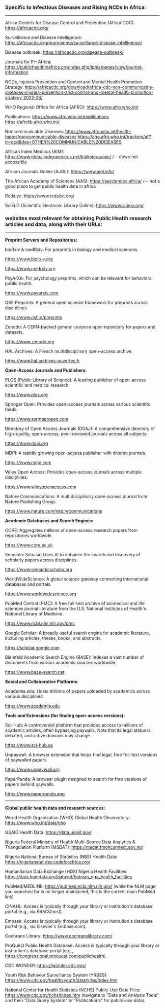 ### Specific to Infectious Diseases and Rising NCDs in Africa:

---

Africa Centres for Disease Control and Prevention (Africa CDC): https://africacdc.org/

Surveillance and Disease Intelligence:  https://africacdc.org/programme/surveillance-disease-intelligence/

Disease outbreak: https://africacdc.org/disease-outbreak/

Journals for PH Africa: https://publichealthinafrica.org/index.php/jphia/pages/view/journal-information

NCDs, Injuries Prevention and Control and Mental Health Promotion Strategy: https://africacdc.org/download/africa-cdc-non-communicable-diseases-injuries-prevention-and-control-and-mental-health-promotion-strategy-2022-26/

WHO Regional Office for Africa (AFRO): https://www.afro.who.int/

Publications: https://www.afro.who.int/publications 
            https://afrolib.afro.who.int/

Noncommunicable Diseases: https://www.afro.who.int/health-topics/noncommunicable-diseases 
                        https://aho.afro.who.int/trackers/af?tr=ocd&des=OTHER%20COMMUNICABLE%20DISEASES

African Index Medicus (AIM): https://www.globalindexmedicus.net/biblioteca/aim/ /-- down not accessible

African Journals Online (AJOL): https://www.ajol.info/

The African Academy of Sciences (AAS): https://aasciences.africa/ /-- not a good place to get public health data in africa

Redalyc: https://www.redalyc.org/

SciELO (Scientific Electronic Library Online): https://www.scielo.org/


### websites most relevant for obtaining Public Health research articles and data, along with their URLs:
---

**Preprint Servers and Repositories:**

bioRxiv & medRxiv: For preprints in biology and medical sciences.

https://www.biorxiv.org

https://www.medrxiv.org

PsyArXiv: For psychology preprints, which can be relevant for behavioral public health.

https://www.psyarxiv.com

OSF Preprints: A general open science framework for preprints across disciplines.

https://www.osf.io/preprints

Zenodo: A CERN-backed general-purpose open repository for papers and datasets.

https://www.zenodo.org

HAL Archives: A French multidisciplinary open-access archive.

https://www.hal.archives-ouvertes.fr

**Open-Access Journals and Publishers:**

PLOS (Public Library of Science): A leading publisher of open-access scientific and medical research.

https://www.plos.org

Springer Open: Provides open-access journals across various scientific fields.

https://www.springeropen.com

Directory of Open Access Journals (DOAJ): A comprehensive directory of high-quality, open-access, peer-reviewed journals across all subjects.

https://www.doaj.org

MDPI: A rapidly growing open-access publisher with diverse journals.

https://www.mdpi.com

Wiley Open Access: Provides open-access journals across multiple disciplines.

https://www.wileyopenaccess.com

Nature Communications: A multidisciplinary open-access journal from Nature Publishing Group.

https://www.nature.com/naturecommunications

**Academic Databases and Search Engines:**

CORE: Aggregates millions of open-access research papers from repositories worldwide.

https://www.core.ac.uk

Semantic Scholar: Uses AI to enhance the search and discovery of scholarly papers across disciplines.

https://www.semanticscholar.org

WorldWideScience: A global science gateway connecting international databases and portals.

https://www.worldwidescience.org

PubMed Central (PMC): A free full-text archive of biomedical and life sciences journal literature from the U.S. National Institutes of Health's National Library of Medicine.

https://www.ncbi.nlm.nih.gov/pmc

Google Scholar: A broadly useful search engine for academic literature, including articles, theses, books, and abstracts.

https://scholar.google.com

Bielefeld Academic Search Engine (BASE): Indexes a vast number of documents from various academic sources worldwide.

https://www.base-search.net

**Social and Collaborative Platforms:**

Academia.edu: Hosts millions of papers uploaded by academics across various disciplines.

https://www.academia.edu

**Tools and Extensions (for finding open-access versions):**

Sci-Hub: A controversial platform that provides access to millions of academic articles, often bypassing paywalls. Note that its legal status is debated, and active domains may change.

https://www.sci-hub.se

Unpaywall: A browser extension that helps find legal, free full-text versions of paywalled papers.

https://www.unpaywall.org

PaperPanda: A browser plugin designed to search for free versions of papers behind paywalls.

https://www.paperpanda.app


---

**Global public health data and research sources:**

World Health Organization (WHO) Global Health Observatory: https://www.who.int/data/gho

USAID Health Data: https://data.usaid.gov/

Nigeria Federal Ministry of Health Multi-Source Data Analytics & Triangulation Platform (MSDAT): https://msdat.fmohconnect.gov.ng/

Nigeria National Bureau of Statistics (NBS) Health Data: https://nigerianstat.dev.codeforafrica.org/

Humanitarian Data Exchange (HDX) Nigeria Health Facilities: https://data.humdata.org/dataset/hotosm_nga_health_facilities

PubMed/MEDLINE: https://pubmed.ncbi.nlm.nih.gov/ (while the NLM page you searched for is no longer maintained, this is the current main PubMed link)

CINAHL: Access is typically through your library or institution's database portal (e.g., via EBSCOhost).

Embase: Access is typically through your library or institution's database portal (e.g., via Elsevier's Embase.com).

Cochrane Library: https://www.cochranelibrary.com/

ProQuest Public Health Database: Access is typically through your library or institution's database portal (e.g., https://congressional.proquest.com/publichealth).

CDC WONDER: https://wonder.cdc.gov/

Youth Risk Behavior Surveillance System (YRBSS): https://www.cdc.gov/healthyyouth/data/yrbs/index.htm

National Center for Health Statistics (NCHS) Public-Use Data Files: https://www.cdc.gov/nchs/index.htm (navigate to "Data and Analysis Tools" and then "Data Query System" or "Publications" for public-use data).